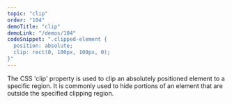 ```yaml
---
topic: "clip"
order: "104"
demoTitle: "clip"
demoLink: "/demos/104"
codeSnippet: ".clipped-element {
  position: absolute;
  clip: rect(0, 100px, 100px, 0);
}"
---
```


The CSS 'clip' property is used to clip an absolutely positioned element to a specific region. It is commonly used to hide portions of an element that are outside the specified clipping region.
<br />
